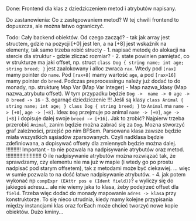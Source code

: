Done:
    Frontend dla klas z dziedziczeniem metod i atrybutów napisany.

Do zastanowienia:
    Co z zastępowaniem metod? W tej chwili frontend to dopuszcza, ale można łatwo ograniczyć.

Todo:
    Cały backend obiektów.
    Od czego zacząć?
        - tak jak array jest structem, gdzie na pozycji [+0] jest len, a na [+8] jest wskaźnik na elementy,
        tak samo trzeba robić structy
        - 1. napisać metodę do alokacji na stercie dla struktur - gdzie zliczać rozmiar?
        - 2. state powinien pamiętać, co w strukturze ma jaki offset, np. struct
        ```
        class Dog {
            string name;
            int age;
            string breed;
        }
        ```
        jest zaalokowany i alloc zwraca `rax`. Wtedy pod `[rax]` mamy pointer do `name`.
        Pod `[rax+8]` mamy wartość `age`, a pod `[rax+16]` mamy pointer do `breed`.
        Podczas preprocessingu należy już dodać to do monady, np. strukturę
        Map Var (Map Var Integer) - Map nazwa_klasy (Map nazwa_atrybutu offset).
        W tym przypadku będzie
        ```
        Dog -> 
            name -> 0
            age -> 8
            breed -> 16
        ```
        - 3. ogarnąć dziedziczenie !!!
        Jeśli są klasy
        `
        class Animal {
            string name;
            int age;
        }
        class Dog {
            string breed;
        }
        `
        to `Animal` ma `name -> [+0]`, `age -> [+8]`.
        Idea: `Dog` przejmuje po animal `name -> [+0]`, `age -> [+8]` i dopisuje dalej swoje `breed -> [+16]`.
        Jak to zrobić? Najpierw trzeba przerobić `Animal`, zanim będzie można zabrać się za `Dog`.
        Mozna stworzyć graf zależności, przejść po nim BFSem. Parsowana klasa zawsze będzie miała wszystkich
        sąsiadów zparsowanych. Czyli nadklasa będzie zdefiniowana, a dopisywać offsety dla zmiennych będzie 
        można dalej.
        !!!!!!!!!! Important - to nie pozwala na nadpisywanie atrybutów oraz metod. !!!!!!!!!!!!!!!!!!!!!!!!
        O ile nadpisywanie atrybutów można rozwiązać tak, że sprawdzamy, czy elementu nie ma już w mapie
        (i wtedy go po prostu nadpisać pod starym offsetem), tak z metodami może być ciekawiej.
        ... więc w sumie pozwala to na dość łatwe nadpisywanie atrybutów.
        - 4. jak potem wykonać np `compExpr (EAttr pos e (Ident field))`?
        `e` wyliczy się do jakiegoś adresu... ale nie wiemy jaka to klasa, żeby podejrzeć offset dla `field`.
        Trzeba więc dodać do monady mapowanie `adres -> klasa` przy konstruktorze. 
        To się nieco utrudnia, kiedy mamy kolejne przypisania między instancjami klas oraz forEach może
        chcieć tworzyć nowe kopie obiektów.
        Dużo kminy...


